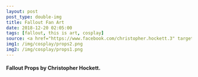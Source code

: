 ```yaml
---
layout: post
post_type: double-img
title: Fallout Fan Art
date: 2018-12-20 02:05:00
tags: [fallout, this is art, cosplay]
source: <a href="https://www.facebook.com/christopher.hockett.3" target="_blank" rel="nofollow">Facebook</a>
img1: /img/cosplay/props2.png
img2: /img/cosplay/props1.png
---
```

#### Fallout Props by Christopher Hockett.
